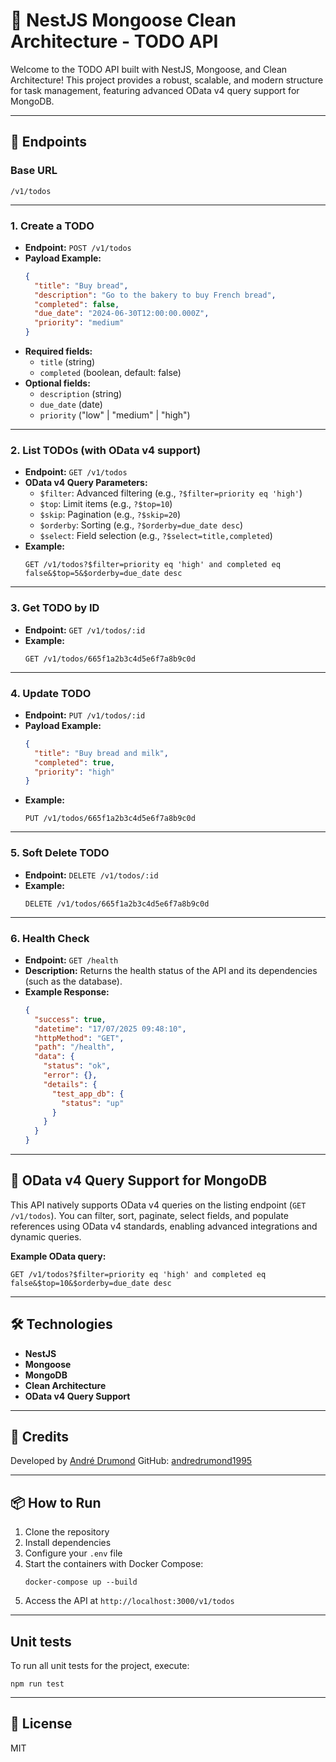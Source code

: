 # 📝 NestJS Mongoose Clean Architecture - TODO API

Welcome to the TODO API built with NestJS, Mongoose, and Clean Architecture!
This project provides a robust, scalable, and modern structure for task management, featuring advanced OData v4 query support for MongoDB.

---

## 🚀 Endpoints

### Base URL

```
/v1/todos
```

---

### 1. Create a TODO

- **Endpoint:** `POST /v1/todos`
- **Payload Example:**
  ```json
  {
    "title": "Buy bread",
    "description": "Go to the bakery to buy French bread",
    "completed": false,
    "due_date": "2024-06-30T12:00:00.000Z",
    "priority": "medium"
  }
  ```
- **Required fields:**
  - `title` (string)
  - `completed` (boolean, default: false)
- **Optional fields:**
  - `description` (string)
  - `due_date` (date)
  - `priority` ("low" | "medium" | "high")

---

### 2. List TODOs (with OData v4 support)

- **Endpoint:** `GET /v1/todos`
- **OData v4 Query Parameters:**
  - `$filter`: Advanced filtering (e.g., `?$filter=priority eq 'high'`)
  - `$top`: Limit items (e.g., `?$top=10`)
  - `$skip`: Pagination (e.g., `?$skip=20`)
  - `$orderby`: Sorting (e.g., `?$orderby=due_date desc`)
  - `$select`: Field selection (e.g., `?$select=title,completed`)
- **Example:**
  ```
  GET /v1/todos?$filter=priority eq 'high' and completed eq false&$top=5&$orderby=due_date desc
  ```

---

### 3. Get TODO by ID

- **Endpoint:** `GET /v1/todos/:id`
- **Example:**
  ```
  GET /v1/todos/665f1a2b3c4d5e6f7a8b9c0d
  ```

---

### 4. Update TODO

- **Endpoint:** `PUT /v1/todos/:id`
- **Payload Example:**
  ```json
  {
    "title": "Buy bread and milk",
    "completed": true,
    "priority": "high"
  }
  ```
- **Example:**
  ```
  PUT /v1/todos/665f1a2b3c4d5e6f7a8b9c0d
  ```

---

### 5. Soft Delete TODO

- **Endpoint:** `DELETE /v1/todos/:id`
- **Example:**
  ```
  DELETE /v1/todos/665f1a2b3c4d5e6f7a8b9c0d
  ```

---

### 6. Health Check

- **Endpoint:** `GET /health`
- **Description:**
  Returns the health status of the API and its dependencies (such as the database).
- **Example Response:**
  ```json
  {
    "success": true,
    "datetime": "17/07/2025 09:48:10",
    "httpMethod": "GET",
    "path": "/health",
    "data": {
      "status": "ok",
      "error": {},
      "details": {
        "test_app_db": {
          "status": "up"
        }
      }
    }
  }
  ```

---

## 🔎 OData v4 Query Support for MongoDB

This API natively supports OData v4 queries on the listing endpoint (`GET /v1/todos`).
You can filter, sort, paginate, select fields, and populate references using OData v4 standards, enabling advanced integrations and dynamic queries.

**Example OData query:**
```
GET /v1/todos?$filter=priority eq 'high' and completed eq false&$top=10&$orderby=due_date desc
```

---

## 🛠️ Technologies

- **NestJS**
- **Mongoose**
- **MongoDB**
- **Clean Architecture**
- **OData v4 Query Support**

---

## 👤 Credits

Developed by [André Drumond](https://www.linkedin.com/in/andre-drumond/)
GitHub: [andredrumond1995](https://github.com/andredrumond1995)

---

## 📦 How to Run

1. Clone the repository
2. Install dependencies
3. Configure your `.env` file
4. Start the containers with Docker Compose:
   ```
   docker-compose up --build
   ```
5. Access the API at `http://localhost:3000/v1/todos`

---

## Unit tests

To run all unit tests for the project, execute:

```
npm run test
```

---

## 📄 License

MIT